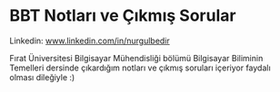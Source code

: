 # BBT Notları ve Çıkmış Sorular
Linkedin: www.linkedin.com/in/nurgulbedir

Fırat Üniversitesi Bilgisayar Mühendisliği bölümü Bilgisayar Biliminin Temelleri dersinde çıkardığım notları ve çıkmış soruları içeriyor faydalı olması dileğiyle :)
